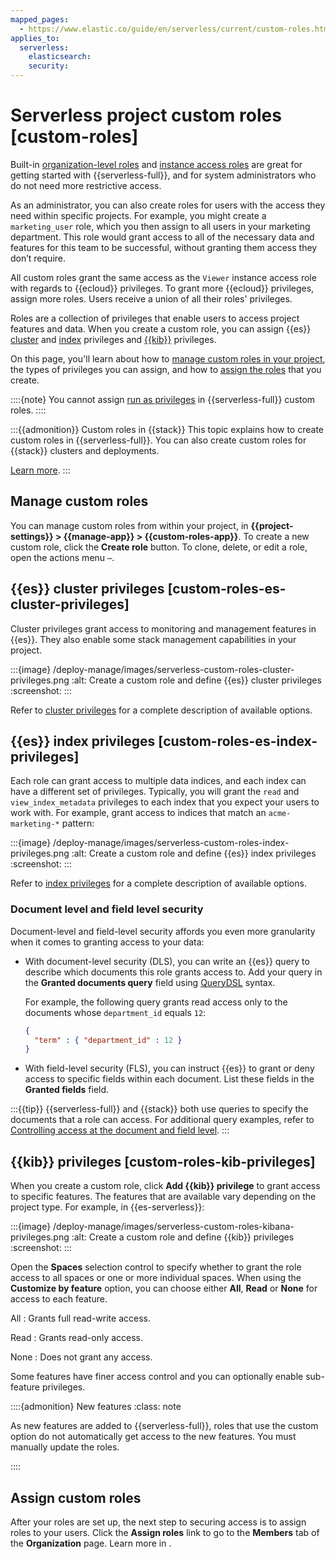 ```yaml
---
mapped_pages:
  - https://www.elastic.co/guide/en/serverless/current/custom-roles.html
applies_to:
  serverless:
    elasticsearch:
    security:
---
```


# Serverless project custom roles [custom-roles]

Built-in [organization-level roles](/deploy-manage/users-roles/cloud-organization/user-roles.md#ec_organization_level_roles) and [instance access roles](/deploy-manage/users-roles/cloud-organization/user-roles.md#ec_instance_access_roles) are great for getting started with {{serverless-full}}, and for system administrators who do not need more restrictive access.

As an administrator, you can also create roles for users with the access they need within specific projects. For example, you might create a `marketing_user` role, which you then assign to all users in your marketing department. This role would grant access to all of the necessary data and features for this team to be successful, without granting them access they don’t require.

All custom roles grant the same access as the `Viewer` instance access role with regards to {{ecloud}} privileges. To grant more {{ecloud}} privileges, assign more roles. Users receive a union of all their roles' privileges.

Roles are a collection of privileges that enable users to access project features and data. When you create a custom role, you can assign {{es}} [cluster](#custom-roles-es-cluster-privileges) and [index](#custom-roles-es-index-privileges) privileges and [{{kib}}](#custom-roles-kib-privileges) privileges.

On this page, you'll learn about how to [manage custom roles in your project](#manage-custom-roles), the types of privileges you can assign, and how to [assign the roles](#assign-custom-roles) that you create.

::::{note}
You cannot assign [run as privileges](/deploy-manage/users-roles/cluster-or-deployment-auth/elasticsearch-privileges.md#_run_as_privilege) in {{serverless-full}} custom roles.
::::

:::{{admonition}} Custom roles in {{stack}}
This topic explains how to create custom roles in {{serverless-full}}. You can also create custom roles for {{stack}} clusters and deployments.

[Learn more](/deploy-manage/users-roles/cluster-or-deployment-auth/defining-roles.md).
:::

## Manage custom roles

You can manage custom roles from within your project, in **{{project-settings}} > {{manage-app}} > {{custom-roles-app}}**. To create a new custom role, click the **Create role** button. To clone, delete, or edit a role, open the actions menu `⋯`.

## {{es}} cluster privileges [custom-roles-es-cluster-privileges]

Cluster privileges grant access to monitoring and management features in {{es}}. They also enable some stack management capabilities in your project.

:::{image} /deploy-manage/images/serverless-custom-roles-cluster-privileges.png
:alt: Create a custom role and define {{es}} cluster privileges
:screenshot:
:::

Refer to [cluster privileges](/deploy-manage/users-roles/cluster-or-deployment-auth/elasticsearch-privileges.md#privileges-list-cluster) for a complete description of available options.


## {{es}} index privileges [custom-roles-es-index-privileges]

Each role can grant access to multiple data indices, and each index can have a different set of privileges. Typically, you will grant the `read` and `view_index_metadata` privileges to each index that you expect your users to work with. For example, grant access to indices that match an `acme-marketing-*` pattern:

:::{image} /deploy-manage/images/serverless-custom-roles-index-privileges.png
:alt: Create a custom role and define {{es}} index privileges
:screenshot:
:::

Refer to [index privileges](elasticsearch://reference/elasticsearch/security-privileges.md#privileges-list-indices) for a complete description of available options.

### Document level and field level security

Document-level and field-level security affords you even more granularity when it comes to granting access to your data:

* With document-level security (DLS), you can write an {{es}} query to describe which documents this role grants access to. Add your query in the **Granted documents query** field using [QueryDSL](/explore-analyze/query-filter/languages/querydsl.md) syntax.

  For example, the following query grants read access only to the documents whose `department_id` equals `12`:

  ```json
  {
    "term" : { "department_id" : 12 }
  }
  ```

* With field-level security (FLS), you can instruct {{es}} to grant or deny access to specific fields within each document. List these fields in the **Granted fields** field.

:::{{tip}}
{{serverless-full}} and {{stack}} both use queries to specify the documents that a role can access. For additional query examples, refer to [Controlling access at the document and field level](/deploy-manage/users-roles/cluster-or-deployment-auth/controlling-access-at-document-field-level.md#document-level-security).
:::


## {{kib}} privileges [custom-roles-kib-privileges]

When you create a custom role, click **Add {{kib}} privilege** to grant access to specific features. The features that are available vary depending on the project type. For example, in {{es-serverless}}:

:::{image} /deploy-manage/images/serverless-custom-roles-kibana-privileges.png
:alt: Create a custom role and define {{kib}} privileges
:screenshot:
:::

Open the **Spaces** selection control to specify whether to grant the role access to all spaces or one or more individual spaces. When using the **Customize by feature** option, you can choose either **All**, **Read** or **None** for access to each feature.

All
:   Grants full read-write access.

Read
:   Grants read-only access.

None
:   Does not grant any access.

Some features have finer access control and you can optionally enable sub-feature privileges.

::::{admonition} New features
:class: note

As new features are added to {{serverless-full}}, roles that use the custom option do not automatically get access to the new features. You must manually update the roles.

::::

## Assign custom roles

After your roles are set up, the next step to securing access is to assign roles to your users. Click the **Assign roles** link to go to the **Members** tab of the **Organization** page. Learn more in [](/deploy-manage/users-roles/cloud-organization/user-roles.md).
